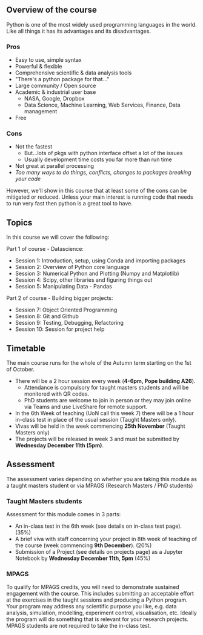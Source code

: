 

## Overview of the course

Python is one of the most widely used programming languages in the world. Like all things it has its advantages and its disadvantages.

### Pros
- Easy to use, simple syntax
- Powerful & flexible
- Comprehensive scientific & data analysis tools
- "There's a python package for that..."
- Large community / Open source
- Academic & industrial user base
    - NASA, Google, Dropbox
    - Data Science, Machine Learning, Web Services, Finance, Data management
- Free

### Cons
- Not the fastest
    - But...lots of pkgs with python interface offset a lot of the issues
    - Usually development time costs you far more than run time
- Not great at parallel processing
- <em>Too many ways to do things, conflicts, changes to packages breaking your code</em>

However, we'll show in this course that at least some of the cons can be mitigated or reduced. Unless your main interest is running code that needs to run very fast then python is a great tool to have.

## Topics

In this course we will cover the following:

Part 1 of course - Datascience:
- Session 1: Introduction, setup, using Conda and importing packages
- Session 2: Overview of Python core language
- Session 3: Numerical Python and Plotting (Numpy and Matplotlib)
- Session 4: Scipy, other libraries and figuring things out
- Session 5: Manipulating Data - Pandas

Part 2 of course - Building bigger projects:

- Session 7: Object Oriented Programming
- Session 8: Git and Github
- Session 9: Testing, Debugging, Refactoring
- Session 10: Session for project help

## Timetable

The main course runs for the whole of the Autumn term starting on the 1st of October. 
- There will be a 2 hour session every week (**4-6pm, Pope building A26**). 
    - Attendance is compulsory for taught masters students and will be monitored with QR codes. 
    - PhD students are welcome to join in person or they may join online via Teams and use LiveShare for remote support.
- In the 6th Week of teaching (UoN call this week 7) there will be a 1 hour in-class test in place of the usual session (Taught Masters only).
- Vivas will be held in the week commencing **25th November** (Taught Masters only)
- The projects will be released in week 3 and must be submitted by **Wednesday December 11th (5pm)**.


## Assessment

The assessment varies depending on whether you are taking this module as a taught masters student or via MPAGS (Research Masters / PhD students)

### Taught Masters students

Assessment for this module comes in 3 parts:
-  An in-class test in the 6th week (see details on in-class test page).  (35%)
-  A brief viva with staff concerning your project in 8th week of teaching of the course (week commencing **9th December**). (20%)
-  Submission of a Project (see details on projects page) as a Jupyter Notebook by **Wednesday December 11th, 5pm** (45%)


### MPAGS
To qualify for MPAGS credits, you will need to demonstrate sustained engagement with the course. This includes submitting an acceptable effort at the exercises in the taught sessions and producing a Python program. Your program may address any scientific purpose you like, e.g. data analysis, simulation, modelling, experiment control, visualisation, etc.  Ideally the program will do something that is relevant for your research projects. MPAGS students are not required to take the in-class test.




